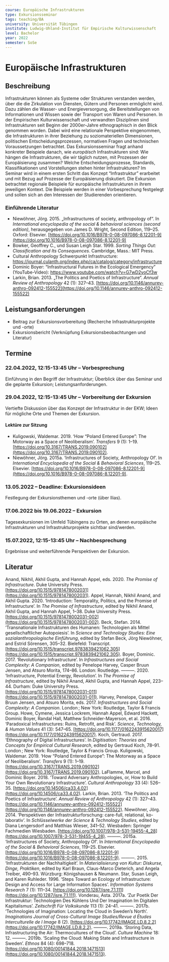 ```yaml
---
course: Europäische Infrastrukturen
type: Exkursionsseminar
tags: teaching/BA
university: Universität Tübingen
institute: Ludwig-Uhland-Institut für Empirische Kulturwissenschaft
level: Bachelor
year: 2022
semester: SoSe
---
```


# Europäische Infrastrukturen
## Beschreibung
Infrastrukturen können als Systeme oder Strukturen verstanden werden, über die die Zirkulation von Diensten, Gütern und Personen ermöglicht wird. Dazu zählen die Wasser- und Energieversorgung, die Bereitstellungen von Informationen und Wissen sowie der Transport von Waren und Personen. In der Empirischen Kulturwissenschaft und verwandten Disziplinen sind Infrastrukturen seit Beginn der 2000er-Jahre ethnographisch in den Blick genommen worden. Dabei wird eine relationale Perspektive eingenommen, die Infrastrukturen in ihrer Beziehung zu soziomateriellen Dimensionen, politischen Entscheidungsprozessen, normativen Fragen und technischen Voraussetzungen betrachtet.
Das Exkursionsseminar fragt anhand konkreter Beispiele danach, wie *europäisch*  Infrastrukturen sind: Wie hängen die Infrastrukturen, die wir täglich nutzen, mit Prozessen der Europäisierung zusammen? Welche Entscheidungsprozesse, Standards, Klassifikationen und Vorstellungen stehen hinter Infrastrukturen? Im Seminar wird in einem ersten Schritt das Konzept “Infrastruktur” erarbeitet und mit Bezug auf Prozesse der Europäisierung diskutiert. Die Exkursion betrachtet regionale Beispiele für europäische Infrastrukturen in ihrem jeweiligen Kontext. Die Beispiele werden in einer Vorbesprechung festgelegt und sollen sich an den Interessen der Studierenden orientieren.

### Einführende Literatur
- Niewöhner, Jörg. 2015. „Infrastructures of society, anthropology of“. In _International encyclopedia of the social & behavioral sciences (second edition)_, herausgegeben von James D. Wright, Second Edition, 119–25. Oxford: Elsevier. [https://doi.org/10.1016/B978-0-08-097086-8.12201-9](https://doi.org/10.1016/B978-0-08-097086-8.12201-9)
- Bowker, Geoffrey C., und Susan Leigh Star. 1999. _Sorting Things Out: Classification and Its Consequences_. Cambridge, Mass.: MIT Press.
- Cultural Anthropology Schwerpunkt Infrastructure: https://journal.culanth.org/index.php/ca/catalog/category/infrastructure
- Dominic Boyer: “Infrastructural Futures in the Ecological Emergency” (YouTube-Video): https://www.youtube.com/watch?v=G7wD2yoCf3w
- Larkin, Brian. 2013. „The Politics and Poetics of Infrastructure“. _Annual Review of Anthropology_ 42 (1): 327–43. [https://doi.org/10.1146/annurev-anthro-092412-155522](https://doi.org/10.1146/annurev-anthro-092412-155522)
## Leistungsanforderungen
- Beitrag zur Exkursionsvorbereitung (Recherche Infrastrukturprojekte und -orte)
- Exkursionsbericht (Verknüpfung Exkursionsbeobachtungen und Literatur)

## Termine
### 22.04.2022, 12:15-13:45 Uhr – Vorbesprechung
Einführung in den Begriff der Infrastruktur; Überblick über das Seminar und die geplante Exkursion; Leistungsanforderungen.

### 29.04.2022, 12:15-13:45 Uhr – Vorbereitung der Exkursion
Vertiefte Diskussion über das Konzept der Infrastruktur in der EKW; Ideen für mögliche Orte und Themen der Exkursion.

#### Lektüre zur Sitzung
- Kuligowski, Waldemar. 2019. ‘How “Poland Entered Europe”: The Motorway as a Space of Neoliberalism’. _Transfers_ 9 (1): 1–19. [https://doi.org/10.3167/TRANS.2019.090102](https://doi.org/10.3167/TRANS.2019.090102).
- Niewöhner, Jörg. 2015a. ‘Infrastructures of Society, Anthropology Of’. In _International Encyclopedia of the Social & Behavioral Sciences_, 119–25. Elsevier. [https://doi.org/10.1016/B978-0-08-097086-8.12201-9](https://doi.org/10.1016/B978-0-08-097086-8.12201-9).

### 13.05.2022 – Deadline: Exkursionsideen
Festlegung der Exkursionsthemen und -orte (über Ilias).

### 17.06.2022 bis 19.06.2022 – Exkursion
Tagesexkursionen im Umfeld Tübingens zu Orten, an denen europäische Infrastrukturen und Infrastrukturprojekte sichtbar sind/werden.

### 15.07.2022, 12:15-13:45 Uhr – Nachbesprechung
Ergebnisse und weiterführende Perspektiven der Exkursion.


## Literatur
Anand, Nikhil, Akhil Gupta, and Hannah Appel, eds. 2020. _The Promise of Infrastructure_. Duke University Press. [https://doi.org/10.1515/9781478002031](https://doi.org/10.1515/9781478002031).
Appel, Hannah, Nikhil Anand, and Akhil Gupta. 2020. ‘Introduction: Temporality, Politics, and the Promise of Infrastructure’. In _The Promise of Infrastructure_, edited by Nikhil Anand, Akhil Gupta, and Hannah Appel, 1–38. Duke University Press. [https://doi.org/10.1515/9781478002031-002](https://doi.org/10.1515/9781478002031-002).
Beck, Stefan. 2014. ‘Transnationale Infrastrukturen des Humanen: Technologien als Mittel gesellschaftlicher Autopoiesis’. In _Science and Technology Studies: Eine sozialanthropologische Einführung_, edited by Stefan Beck, Jörg Niewöhner, and Estrid Sörensen, 305–32. Bielefeld: Transcript. [https://doi.org/10.1515/transcript.9783839421062.305](https://doi.org/10.1515/transcript.9783839421062.305).
Boyer, Dominic. 2017. ‘Revolutionary Infrastructure’. In _Infrastructures and Social Complexity: A Companion_, edited by Penelope Harvey, Casper Bruun Jensen, and Atsuro Morita, 174–86. London: Routledge.
———. 2020. ‘Infrastructure, Potential Energy, Revolution’. In _The Promise of Infrastructure_, edited by Nikhil Anand, Akhil Gupta, and Hannah Appel, 223–44. Durham: Duke University Press. [https://doi.org/10.1515/9781478002031-011](https://doi.org/10.1515/9781478002031-011).
Harvey, Penelope, Casper Bruun Jensen, and Atsuro Morita, eds. 2017. _Infrastructures and Social Complexity: A Companion_. London ; New York: Routledge, Taylor & Francis Group.
Howe, Cymene, Jessica Lockrem, Hannah Appel, Edward Hackett, Dominic Boyer, Randal Hall, Matthew Schneider-Mayerson, et al. 2016. ‘Paradoxical Infrastructures: Ruins, Retrofit, and Risk’. _Science, Technology, & Human Values_ 41 (3): 547–65. [https://doi.org/10.1177/0162243915620017](https://doi.org/10.1177/0162243915620017).
Koch, Gertraud. 2017. ‘Ethnography of Digital Infrastructures’. In _Digitisation: Theories and Concepts for Empirical Cultural Research_, edited by Gertraud Koch, 78–91. London ; New York: Routledge, Taylor & Francis Group.
Kuligowski, Waldemar. 2019. ‘How “Poland Entered Europe”: The Motorway as a Space of Neoliberalism’. _Transfers_ 9 (1): 1–19. [https://doi.org/10.3167/TRANS.2019.090102](https://doi.org/10.3167/TRANS.2019.090102).
LaFlamme, Marcel, and Dominic Boyer. 2018. ‘Toward Adversary Anthropologies, or, How to Build Your Own Revolutionary Infrastructure’. _Cultural Anthropology_ 33 (4): 526–35. [https://doi.org/10.14506/ca33.4.02](https://doi.org/10.14506/ca33.4.02).
Larkin, Brian. 2013. ‘The Politics and Poetics of Infrastructure’. _Annual Review of Anthropology_ 42 (1): 327–43. [https://doi.org/10.1146/annurev-anthro-092412-155522](https://doi.org/10.1146/annurev-anthro-092412-155522).
Niewöhner, Jörg. 2014. ‘Perspektiven der Infrastrukturforschung: care-full, relational, ko-laborativ’. In _Schlüsselwerke der Science & Technology Studies_, edited by Diana Lengersdorf and Matthias Wieser, 341–52. Wiesbaden: Springer Fachmedien Wiesbaden. [https://doi.org/10.1007/978-3-531-19455-4_28](https://doi.org/10.1007/978-3-531-19455-4_28).
———. 2015a. ‘Infrastructures of Society, Anthropology Of’. In _International Encyclopedia of the Social & Behavioral Sciences_, 119–25. Elsevier. [https://doi.org/10.1016/B978-0-08-097086-8.12201-9](https://doi.org/10.1016/B978-0-08-097086-8.12201-9).
———. 2015. ‘Infrastrukturen der Nachhaltigkeit’. In _Materialisierung von Kultur: Diskurse, Dinge, Praktiken_, edited by Karl Braun, Claus-Marco Dieterich, and Angela Treiber, 490–93. Würzburg: Königshausen & Neumann.
Star, Susan Leigh, and Karen Ruhleder. 1996. ‘Steps Toward an Ecology of Infrastructure: Design and Access for Large Information Spaces’. _Information Systems Research_ 7 (1): 111–34. [https://doi.org/10.1287/isre.7.1.111](https://doi.org/10.1287/isre.7.1.111).
Vonderau, Asta. 2017a. ‘Zur Poetik Der Infrastruktur: Technologien Des Kühlens Und Der Imagination Im Digitalen Kapitalismus’. _Zeitschrift Für Volkskunde_ 113 (1): 24–41.
———. 2017b. ‘Technologies of Imagination: Locating the Cloud in Sweden’s North’. _Imaginations Journal of Cross-Cultural Image Studies/Revue d Études Interculturelle de l Image_ 8 (2). [https://doi.org/10.17742/IMAGE.LD.8.2.2](https://doi.org/10.17742/IMAGE.LD.8.2.2).
———. 2019a. ‘Storing Data, Infrastructuring the Air: Thermocultures of the Cloud’. _Culture Machine_ 18: 12.
———. 2019b. ‘Scaling the Cloud: Making State and Infrastructure in Sweden’. _Ethnos_ 84 (4): 698–718. [https://doi.org/10.1080/00141844.2018.1471513](https://doi.org/10.1080/00141844.2018.1471513).
